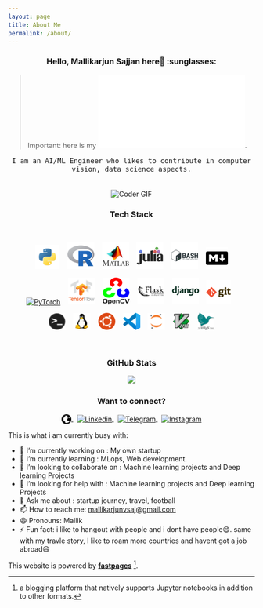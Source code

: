 ```yaml
---
layout: page
title: About Me
permalink: /about/
---
```


<h3 align="center">Hello, Mallikarjun Sajjan here👋 :sunglasses:</h3>

> Important: here is my ![resume](../Mallikarjun%20Resume%20format2.pdf).

<p align="center">
  <samp>
    I am an AI/ML Engineer who likes to contribute in computer vision, data science aspects.<br />
  </samp>
  <br/><br/>
  <img src="https://media.giphy.com/media/SWoSkN6DxTszqIKEqv/giphy.gif" alt="Coder GIF" height="300">
<!--   <img src="https://media.giphy.com/media/836HiJc7pgzy8iNXCn/giphy.gif" alt="Coder GIF" /> -->
  <br/>
</p>


<h3 align="center">Tech Stack</h3>
<br />

<p align="center">
  <a href="https://www.python.org/"><img alt="Python" width="50px" src="https://raw.githubusercontent.com/github/explore/80688e429a7d4ef2fca1e82350fe8e3517d3494d/topics/python/python.png" /></a>&nbsp;&nbsp;&nbsp;
  <a href="https://www.r-project.org/"><img alt="R" width="55px" 
src="https://raw.githubusercontent.com/github/explore/80688e429a7d4ef2fca1e82350fe8e3517d3494d/topics/r/r.png" /></a>&nbsp;&nbsp;&nbsp;
  <a href="https://www.mathworks.com/"><img alt="Matlab" width="55px" src="https://raw.githubusercontent.com/github/explore/80688e429a7d4ef2fca1e82350fe8e3517d3494d/topics/matlab/matlab.png" /></a>&nbsp;&nbsp;&nbsp;
  <a href="https://julialang.org/"><img alt="Julia" width="55px" src="https://raw.githubusercontent.com/github/explore/80688e429a7d4ef2fca1e82350fe8e3517d3494d/topics/julia/julia.png" /></a>&nbsp;&nbsp;&nbsp;
  <a href="https://www.gnu.org/software/bash/"><img alt="Bash" width="55px" src="https://raw.githubusercontent.com/github/explore/80688e429a7d4ef2fca1e82350fe8e3517d3494d/topics/bash/bash.png" /></a>&nbsp;&nbsp;&nbsp;
  <a href="https://en.wikipedia.org/wiki/Markdown#:~:text=Markdown%20is%20a%20lightweight%20markup,using%20a%20plain%20text%20editor."><img alt="Git" width="45px" src="https://raw.githubusercontent.com/github/explore/80688e429a7d4ef2fca1e82350fe8e3517d3494d/topics/markdown/markdown.png" /></a>
</p>

<p align="center">
  <a href="https://pytorch.org/"><img alt="PyTorch" width="150px" src="https://www.edureka.co/blog/wp-content/uploads/2018/10/Pytorch_logo.png" /></a>&nbsp;&nbsp;&nbsp;
  <a href="https://www.tensorflow.org/"><img alt="Tensorflow" width="55px" src="https://raw.githubusercontent.com/github/explore/80688e429a7d4ef2fca1e82350fe8e3517d3494d/topics/tensorflow/tensorflow.png" /></a>&nbsp;&nbsp;&nbsp;
  <a href="https://www.opencv.org/"><img alt="Tensorflow" width="55px" src="https://raw.githubusercontent.com/github/explore/80688e429a7d4ef2fca1e82350fe8e3517d3494d/topics/opencv/opencv.png" /></a>&nbsp;&nbsp;&nbsp;
  <a href="https://www.opencv.org/"><img alt="Tensorflow" width="55px" src="https://raw.githubusercontent.com/github/explore/80688e429a7d4ef2fca1e82350fe8e3517d3494d/topics/flask/flask.png" /></a>&nbsp;&nbsp;&nbsp;
  <a href="https://www.djangoproject.com/"><img alt="Django" width="55px" src="https://raw.githubusercontent.com/github/explore/80688e429a7d4ef2fca1e82350fe8e3517d3494d/topics/django/django.png" /></a>&nbsp;&nbsp;&nbsp;
  <a href="https://git-scm.com/"><img alt="Git" width="50px" src="https://raw.githubusercontent.com/github/explore/80688e429a7d4ef2fca1e82350fe8e3517d3494d/topics/git/git.png" /></a>&nbsp;&nbsp;&nbsp;
</p>

<p align="center">
  <a href="https://www.linux.org/"><img alt="Terminal" width="35px" src="https://raw.githubusercontent.com/github/explore/80688e429a7d4ef2fca1e82350fe8e3517d3494d/topics/terminal/terminal.png" /></a>&nbsp;&nbsp;&nbsp;
  <a href="https://www.linux.org/"><img alt="Terminal" width="35px" src="https://raw.githubusercontent.com/github/explore/80688e429a7d4ef2fca1e82350fe8e3517d3494d/topics/linux/linux.png" /></a>&nbsp;&nbsp;&nbsp;
  <a href="https://ubuntu.com/"><img alt="Ubuntu" width="35px" src="https://raw.githubusercontent.com/github/explore/80688e429a7d4ef2fca1e82350fe8e3517d3494d/topics/ubuntu/ubuntu.png" /></a>&nbsp;&nbsp;&nbsp;
  <a href="https://code.visualstudio.com/"><img alt="Visual Studio Code" width="35px" src="https://raw.githubusercontent.com/github/explore/80688e429a7d4ef2fca1e82350fe8e3517d3494d/topics/visual-studio-code/visual-studio-code.png" /></a>&nbsp;&nbsp;&nbsp;
  <a href="https://jupyter.org/"><img alt="Jupyter Notebook" width="35px" src="https://raw.githubusercontent.com/github/explore/80688e429a7d4ef2fca1e82350fe8e3517d3494d/topics/jupyter-notebook/jupyter-notebook.png" /></a>&nbsp;&nbsp;&nbsp;
  <a href="https://www.vim.org/"><img alt="Vim" width="35px" src="https://raw.githubusercontent.com/github/explore/80688e429a7d4ef2fca1e82350fe8e3517d3494d/topics/vim/vim.png" /></a>&nbsp;&nbsp;&nbsp;
  <a href="https://www.latex-project.org/"><img alt="LaTeX" width="35px" src="https://raw.githubusercontent.com/github/explore/80688e429a7d4ef2fca1e82350fe8e3517d3494d/topics/latex/latex.png" /></a>
</p>

<br />


<h3 align="center">GitHub Stats</h3>
<p align="center">
  <img height="170" src="https://github-readme-stats.vercel.app/api?username=millermuttu&show_icons=true&count_private=true&hide_border=true&hide_title=true" />
</p>


<h3 align="center">Want to connect?</h3>
<p align="center">
  <a href="https://millermuttu.github.io/">
    <img align="center" alt="Portfolio" width="20px" src="https://raw.githubusercontent.com/iconic/open-iconic/master/svg/globe.svg" />
  </a>&nbsp;
  <a href="https://www.linkedin.com/in/mallikarjun-v-sajjan-0465a6103">
    <img align="center" alt="Linkedin" width="20px" src="https://cdn.jsdelivr.net/npm/simple-icons@v3/icons/linkedin.svg" />
  </a>&nbsp;
  <a href="https://t.me/Mullermuttu">
    <img align="center" alt="Telegram" width="20px" src="https://cdn.jsdelivr.net/npm/simple-icons@v3/icons/telegram.svg" />
  </a>&nbsp;
  <a href="https://www.instagram.com/flying_muttu/">
    <img align="center" alt="Instagram" width="20px" src="https://cdn.jsdelivr.net/npm/simple-icons@v3/icons/instagram.svg" />
  </a>
</p>

This is what i am currently busy with:

- 🔭 I’m currently working on : My own startup
- 🌱 I’m currently learning : MLops, Web development.
- 👯 I’m looking to collaborate on : Machine learning projects and Deep learning Projects
- 🤔 I’m looking for help with : Machine learning projects and Deep learning Projects
- 💬 Ask me about : startup journey, travel, football
- 📫 How to reach me: mallikarjunvsaj@gmail.com
- 😄 Pronouns: Mallik
- ⚡ Fun fact: i like to hangout with people and i dont have people😄. same with my travle story, l like to roam more countries and havent got a job abroad😄

This website is powered by **[fastpages](https://github.com/fastai/fastpages)** [^1].



[^1]:a blogging platform that natively supports Jupyter notebooks in addition to other formats.
